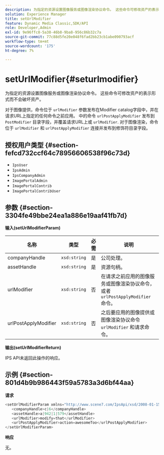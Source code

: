 ```yaml
---
description: 为指定的资源设置图像服务或图像渲染协议命令。 这些命令可修改资产的表示形式而不会破坏资产。
solution: Experience Manager
title: setUrlModifier
feature: Dynamic Media Classic,SDK/API
role: Developer,Admin
exl-id: 9e96ffc8-5a38-46b8-9ba8-956c86b32c7a
source-git-commit: 77c88d5fe20e048f6fad2bb23cb1abe090793acf
workflow-type: tm+mt
source-wordcount: '175'
ht-degree: 7%

---
```


# setUrlModifier{#seturlmodifier}

为指定的资源设置图像服务或图像渲染协议命令。 这些命令可修改资产的表示形式而不会破坏资产。

对于图像提供，命令位于 `urlModifier` 参数发布在Modifier catalog字段中，并在请求URL上指定的任何命令之前应用。 中的命令 `urlPostApplyModifier` 发布到 `PostModifier` 目录字段，并覆盖请求URL上或 `urlModifier`. 对于图像渲染，命令位于 `urlModifier` 和 `urlPostApplyModifier` 连接并发布到修饰符目录字段。

## 授权用户类型 {#section-fefcd732ccf64c78956606538f96c73d}

* `IpsUser`
* `IpsAdmin`
* `IpsCompanyAdmin`
* `ImagePortalAdmin`
* `ImagePortalContrib`
* `ImagePortalContribUser`

## 参数 {#section-3304fe49bbe24ea1a886e19aaf41fb7d}

**输入(setUrlModifierParam)**

| 名称 | 类型 | 必需 | 说明 |
|---|---|---|---|
| companyHandle | `xsd:string` | 是 | 公司处理。 |
| assetHandle | `xsd:string` | 是 | 资源句柄。 |
| urlModifier | `xsd:string` | 否 | 在请求之前应用的图像服务或图像渲染协议命令，或者 `urlPostApplyModifier` 命令。 |
| urlPostApplyModifier | `xsd:string` | 否 | 之后要应用的图像提供或图像渲染协议命令 `urlModifier` 和请求命令。 |

**输出(setUrlModifierReturn)**

IPS API未返回此操作的响应。

## 示例 {#section-801d4b9b986443f59a5783a3d6bf44aa}

**请求**

```java
<setUrlModifierParam xmlns="http://www.scene7.com/IpsApi/xsd/2008-01-15">
   <companyHandle>c|6</companyHandle>
   <assetHandle>a|942|1|579</assetHandle>
   <urlModifier>modify=that</urlModifier>
   <urlPostApplyModifier>action=awesomeToo</urlPostApplyModifier>
</setUrlModifierParam>
```

**响应**

无。
